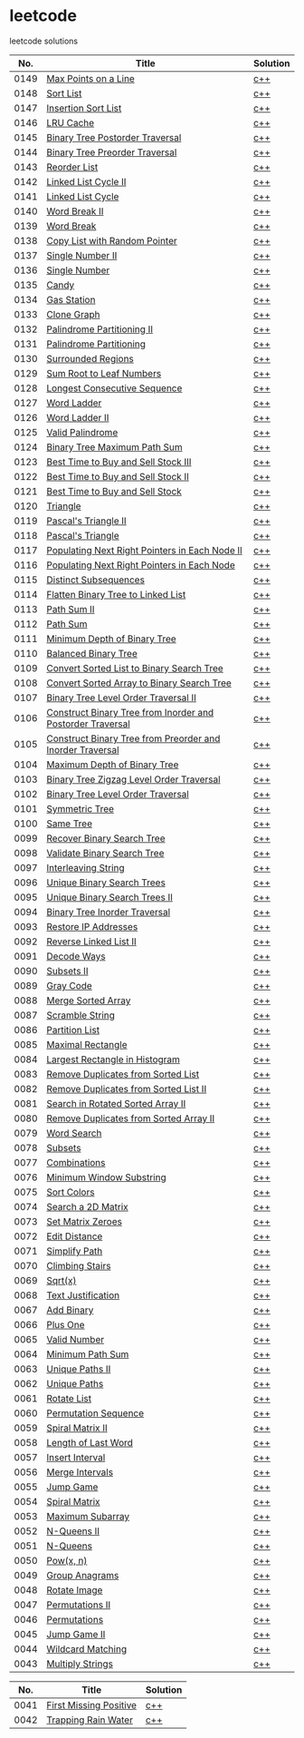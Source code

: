 # leetcode

leetcode solutions

|No.|Title|Solution|
|---|-----|--------|
|0149|[Max Points on a Line](https://leetcode.com/problems/max-points-on-a-line/)|[c++](algorithms/leetcode_0149.cpp)|
|0148|[Sort List](https://leetcode.com/problems/sort-list/)|[c++](algorithms/leetcode_0148.cpp)|
|0147|[Insertion Sort List](https://leetcode.com/problems/insertion-sort-list/)|[c++](algorithms/leetcode_0147.cpp)|
|0146|[LRU Cache](https://leetcode.com/problems/lru-cache/)|[c++](algorithms/leetcode_0146.cpp)|
|0145|[Binary Tree Postorder Traversal](https://leetcode.com/problems/binary-tree-postorder-traversal/)|[c++](algorithms/leetcode_0145.cpp)|
|0144|[Binary Tree Preorder Traversal](https://leetcode.com/problems/binary-tree-preorder-traversal/)|[c++](algorithms/leetcode_0144.cpp)|
|0143|[Reorder List](https://leetcode.com/problems/reorder-list/)|[c++](algorithms/leetcode_0143.cpp)|
|0142|[Linked List Cycle II](https://leetcode.com/problems/linked-list-cycle-ii/)|[c++](algorithms/leetcode_0142.cpp)|
|0141|[Linked List Cycle](https://leetcode.com/problems/linked-list-cycle/)|[c++](algorithms/leetcode_0141.cpp)|
|0140|[Word Break II](https://leetcode.com/problems/word-break-ii/)|[c++](algorithms/leetcode_0140.cpp)|
|0139|[Word Break](https://leetcode.com/problems/word-break/)|[c++](algorithms/leetcode_0139.cpp)|
|0138|[Copy List with Random Pointer](https://leetcode.com/problems/copy-list-with-random-pointer/)|[c++](algorithms/leetcode_0138.cpp)|
|0137|[Single Number II](https://leetcode.com/problems/single-number-ii/)|[c++](algorithms/leetcode_0137.cpp)|
|0136|[Single Number](https://leetcode.com/problems/single-number/)|[c++](algorithms/leetcode_0136.cpp)|
|0135|[Candy](https://leetcode.com/problems/candy/)|[c++](algorithms/leetcode_0135.cpp)|
|0134|[Gas Station](https://leetcode.com/problems/gas-station/)|[c++](algorithms/leetcode_0134.cpp)|
|0133|[Clone Graph](https://leetcode.com/problems/clone-graph/)|[c++](algorithms/leetcode_0133.cpp)|
|0132|[Palindrome Partitioning II](https://leetcode.com/problems/palindrome-partitioning-ii/)|[c++](algorithms/leetcode_0132.cpp)|
|0131|[Palindrome Partitioning](https://leetcode.com/problems/palindrome-partitioning/)|[c++](algorithms/leetcode_0131.cpp)|
|0130|[Surrounded Regions](https://leetcode.com/problems/surrounded-regions/)|[c++](algorithms/leetcode_0130.cpp)|
|0129|[Sum Root to Leaf Numbers](https://leetcode.com/problems/sum-root-to-leaf-numbers/)|[c++](algorithms/leetcode_0129.cpp)|
|0128|[Longest Consecutive Sequence](https://leetcode.com/problems/longest-consecutive-sequence/)|[c++](algorithms/leetcode_0128.cpp)|
|0127|[Word Ladder](https://leetcode.com/problems/word-ladder/)|[c++](algorithms/leetcode_0127.cpp)|
|0126|[Word Ladder II](https://leetcode.com/problems/word-ladder-ii/)|[c++](algorithms/leetcode_0126.cpp)|
|0125|[Valid Palindrome](https://leetcode.com/problems/valid-palindrome/)|[c++](algorithms/leetcode_0125.cpp)|
|0124|[Binary Tree Maximum Path Sum](https://leetcode.com/problems/binary-tree-maximum-path-sum/)|[c++](algorithms/leetcode_0124.cpp)|
|0123|[Best Time to Buy and Sell Stock III](https://leetcode.com/problems/best-time-to-buy-and-sell-stock-iii/)|[c++](algorithms/leetcode_0123.cpp)|
|0122|[Best Time to Buy and Sell Stock II](https://leetcode.com/problems/best-time-to-buy-and-sell-stock-ii/)|[c++](algorithms/leetcode_0122.cpp)|
|0121|[Best Time to Buy and Sell Stock](https://leetcode.com/problems/best-time-to-buy-and-sell-stock/)|[c++](algorithms/leetcode_0121.cpp)|
|0120|[Triangle](https://leetcode.com/problems/triangle/)|[c++](algorithms/leetcode_0120.cpp)|
|0119|[Pascal's Triangle II](https://leetcode.com/problems/pascals-triangle-ii/)|[c++](algorithms/leetcode_0119.cpp)|
|0118|[Pascal's Triangle](https://leetcode.com/problems/pascals-triangle/)|[c++](algorithms/leetcode_0118.cpp)|
|0117|[Populating Next Right Pointers in Each Node II](https://leetcode.com/problems/populating-next-right-pointers-in-each-node-ii/)|[c++](algorithms/leetcode_0117.cpp)|
|0116|[Populating Next Right Pointers in Each Node](https://leetcode.com/problems/populating-next-right-pointers-in-each-node/)|[c++](algorithms/leetcode_0116.cpp)|
|0115|[Distinct Subsequences](https://leetcode.com/problems/distinct-subsequences/)|[c++](algorithms/leetcode_0115.cpp)|
|0114|[Flatten Binary Tree to Linked List](https://leetcode.com/problems/flatten-binary-tree-to-linked-list/)|[c++](algorithms/leetcode_0114.cpp)|
|0113|[Path Sum II](https://leetcode.com/problems/path-sum-ii/)|[c++](algorithms/leetcode_0113.cpp)|
|0112|[Path Sum](https://leetcode.com/problems/path-sum/)|[c++](algorithms/leetcode_0112.cpp)|
|0111|[Minimum Depth of Binary Tree](https://leetcode.com/problems/minimum-depth-of-binary-tree/)|[c++](algorithms/leetcode_0111.cpp)|
|0110|[Balanced Binary Tree](https://leetcode.com/problems/balanced-binary-tree/)|[c++](algorithms/leetcode_0110.cpp)|
|0109|[Convert Sorted List to Binary Search Tree](https://leetcode.com/problems/convert-sorted-list-to-binary-search-tree/)|[c++](algorithms/leetcode_0109.cpp)|
|0108|[Convert Sorted Array to Binary Search Tree](https://leetcode.com/problems/convert-sorted-array-to-binary-search-tree/)|[c++](algorithms/leetcode_0108.cpp)|
|0107|[Binary Tree Level Order Traversal II](https://leetcode.com/problems/binary-tree-level-order-traversal-ii/)|[c++](algorithms/leetcode_0107.cpp)|
|0106|[Construct Binary Tree from Inorder and Postorder Traversal](https://leetcode.com/problems/construct-binary-tree-from-inorder-and-postorder-traversal/)|[c++](algorithms/leetcode_0106.cpp)|
|0105|[Construct Binary Tree from Preorder and Inorder Traversal](https://leetcode.com/problems/construct-binary-tree-from-preorder-and-inorder-traversal/)|[c++](algorithms/leetcode_0105.cpp)|
|0104|[Maximum Depth of Binary Tree](https://leetcode.com/problems/maximum-depth-of-binary-tree/)|[c++](algorithms/leetcode_0104.cpp)|
|0103|[Binary Tree Zigzag Level Order Traversal](https://leetcode.com/problems/binary-tree-zigzag-level-order-traversal/)|[c++](algorithms/leetcode_0103.cpp)|
|0102|[Binary Tree Level Order Traversal](https://leetcode.com/problems/binary-tree-level-order-traversal/)|[c++](algorithms/leetcode_0102.cpp)|
|0101|[Symmetric Tree](https://leetcode.com/problems/symmetric-tree/)|[c++](algorithms/leetcode_0101.cpp)|
|0100|[Same Tree](https://leetcode.com/problems/same-tree/)|[c++](algorithms/leetcode_0100.cpp)|
|0099|[Recover Binary Search Tree](https://leetcode.com/problems/recover-binary-search-tree/)|[c++](algorithms/leetcode_0099.cpp)|
|0098|[Validate Binary Search Tree](https://leetcode.com/problems/validate-binary-search-tree/)|[c++](algorithms/leetcode_0098.cpp)|
|0097|[Interleaving String](https://leetcode.com/problems/interleaving-string/)|[c++](algorithms/leetcode_0097.cpp)|
|0096|[Unique Binary Search Trees](https://leetcode.com/problems/unique-binary-search-trees/)|[c++](algorithms/leetcode_0096.cpp)|
|0095|[Unique Binary Search Trees II](https://leetcode.com/problems/unique-binary-search-trees-ii/)|[c++](algorithms/leetcode_0095.cpp)|
|0094|[Binary Tree Inorder Traversal](https://leetcode.com/problems/binary-tree-inorder-traversal/)|[c++](algorithms/leetcode_0094.cpp)|
|0093|[Restore IP Addresses](https://leetcode.com/problems/restore-ip-addresses/)|[c++](algorithms/leetcode_0093.cpp)|
|0092|[Reverse Linked List II](https://leetcode.com/problems/reverse-linked-list-ii/)|[c++](algorithms/leetcode_0092.cpp)|
|0091|[Decode Ways](https://leetcode.com/problems/decode-ways/)|[c++](algorithms/leetcode_0091.cpp)|
|0090|[Subsets II](https://leetcode.com/problems/subsets-ii/)|[c++](algorithms/leetcode_0090.cpp)|
|0089|[Gray Code](https://leetcode.com/problems/gray-code/)|[c++](algorithms/leetcode_0089.cpp)|
|0088|[Merge Sorted Array](https://leetcode.com/problems/merge-sorted-array/)|[c++](algorithms/leetcode_0088.cpp)|
|0087|[Scramble String](https://leetcode.com/problems/scramble-string/)|[c++](algorithms/leetcode_0087.cpp)|
|0086|[Partition List](https://leetcode.com/problems/partition-list/)|[c++](algorithms/leetcode_0086.cpp)|
|0085|[Maximal Rectangle](https://leetcode.com/problems/maximal-rectangle/)|[c++](algorithms/leetcode_0085.cpp)|
|0084|[Largest Rectangle in Histogram](https://leetcode.com/problems/largest-rectangle-in-histogram/)|[c++](algorithms/leetcode_0084.cpp)|
|0083|[Remove Duplicates from Sorted List](https://leetcode.com/problems/remove-duplicates-from-sorted-list/)|[c++](algorithms/leetcode_0083.cpp)|
|0082|[Remove Duplicates from Sorted List II](https://leetcode.com/problems/remove-duplicates-from-sorted-list-ii/)|[c++](algorithms/leetcode_0082.cpp)|
|0081|[Search in Rotated Sorted Array II](https://leetcode.com/problems/search-in-rotated-sorted-array-ii/)|[c++](algorithms/leetcode_0081.cpp)|
|0080|[Remove Duplicates from Sorted Array II](https://leetcode.com/problems/remove-duplicates-from-sorted-array-ii/)|[c++](algorithms/leetcode_0080.cpp)|
|0079|[Word Search](https://leetcode.com/problems/word-search/)|[c++](algorithms/leetcode_0079.cpp)|
|0078|[Subsets](https://leetcode.com/problems/subsets/)|[c++](algorithms/leetcode_0078.cpp)|
|0077|[Combinations](https://leetcode.com/problems/combinations/)|[c++](algorithms/leetcode_0077.cpp)|
|0076|[Minimum Window Substring](https://leetcode.com/problems/minimum-window-substring/)|[c++](algorithms/leetcode_0076.cpp)|
|0075|[Sort Colors](https://leetcode.com/problems/sort-colors/)|[c++](algorithms/leetcode_0075.cpp)|
|0074|[Search a 2D Matrix](https://leetcode.com/problems/search-a-2d-matrix/)|[c++](algorithms/leetcode_0074.cpp)|
|0073|[Set Matrix Zeroes](https://leetcode.com/problems/set-matrix-zeroes/)|[c++](algorithms/leetcode_0073.cpp)|
|0072|[Edit Distance](https://leetcode.com/problems/edit-distance/)|[c++](algorithms/leetcode_0072.cpp)|
|0071|[Simplify Path](https://leetcode.com/problems/simplify-path/)|[c++](algorithms/leetcode_0071.cpp)|
|0070|[Climbing Stairs](https://leetcode.com/problems/climbing-stairs/)|[c++](algorithms/leetcode_0070.cpp)|
|0069|[Sqrt(x)](https://leetcode.com/problems/sqrtx/)|[c++](algorithms/leetcode_0069.cpp)|
|0068|[Text Justification](https://leetcode.com/problems/text-justification/)|[c++](algorithms/leetcode_0068.cpp)|
|0067|[Add Binary](https://leetcode.com/problems/add-binary/)|[c++](algorithms/leetcode_0067.cpp)|
|0066|[Plus One](https://leetcode.com/problems/plus-one/)|[c++](algorithms/leetcode_0066.cpp)|
|0065|[Valid Number](https://leetcode.com/problems/valid-number/)|[c++](algorithms/leetcode_0065.cpp)|
|0064|[Minimum Path Sum](https://leetcode.com/problems/minimum-path-sum/)|[c++](algorithms/leetcode_0064.cpp)|
|0063|[Unique Paths II](https://leetcode.com/problems/unique-paths-ii/)|[c++](algorithms/leetcode_0063.cpp)|
|0062|[Unique Paths](https://leetcode.com/problems/unique-paths/)|[c++](algorithms/leetcode_0062.cpp)|
|0061|[Rotate List](https://leetcode.com/problems/rotate-list/)|[c++](algorithms/leetcode_0061.cpp)|
|0060|[Permutation Sequence](https://leetcode.com/problems/permutation-sequence/)|[c++](algorithms/leetcode_0060.cpp)|
|0059|[Spiral Matrix II](https://leetcode.com/problems/spiral-matrix-ii/)|[c++](algorithms/leetcode_0059.cpp)|
|0058|[Length of Last Word](https://leetcode.com/problems/length-of-last-word/)|[c++](algorithms/leetcode_0058.cpp)|
|0057|[Insert Interval](https://leetcode.com/problems/insert-interval/)|[c++](algorithms/leetcode_0057.cpp)|
|0056|[Merge Intervals](https://leetcode.com/problems/merge-intervals/)|[c++](algorithms/leetcode_0056.cpp)|
|0055|[Jump Game](https://leetcode.com/problems/jump-game/)|[c++](algorithms/leetcode_0055.cpp)|
|0054|[Spiral Matrix](https://leetcode.com/problems/spiral-matrix/)|[c++](algorithms/leetcode_0054.cpp)|
|0053|[Maximum Subarray](https://leetcode.com/problems/maximum-subarray/)|[c++](algorithms/leetcode_0053.cpp)|
|0052|[N-Queens II](https://leetcode.com/problems/n-queens-ii/)|[c++](algorithms/leetcode_0052.cpp)|
|0051|[N-Queens](https://leetcode.com/problems/n-queens/)|[c++](algorithms/leetcode_0051.cpp)|
|0050|[Pow(x, n)](https://leetcode.com/problems/powx-n/)|[c++](algorithms/leetcode_0050.cpp)|
|0049|[Group Anagrams](https://leetcode.com/problems/group-anagrams/)|[c++](algorithms/leetcode_0049.cpp)|
|0048|[Rotate Image](https://leetcode.com/problems/rotate-image/)|[c++](algorithms/leetcode_0048.cpp)|
|0047|[Permutations II](https://leetcode.com/problems/permutations-ii/)|[c++](algorithms/leetcode_0047.cpp)|
|0046|[Permutations](https://leetcode.com/problems/permutations/)|[c++](algorithms/leetcode_0046.cpp)|
|0045|[Jump Game II](https://leetcode.com/problems/jump-game-ii/)|[c++](algorithms/leetcode_0045.cpp)|
|0044|[Wildcard Matching](https://leetcode.com/problems/wildcard-matching/)|[c++](algorithms/leetcode_0044.cpp)|
|0043|[Multiply Strings](https://leetcode.com/problems/multiply-strings/)|[c++](algorithms/leetcode_0043.cpp)|


|No.|Title|Solution|
|---|-----|--------|
|0041|[First Missing Positive](https://leetcode.com/problems/first-missing-positive/)|[c++](algorithms/leetcode_0041.cpp)|
|0042|[Trapping Rain Water](https://leetcode.com/problems/trapping-rain-water/)|[c++](algorithms/leetcode_0042.cpp)|
